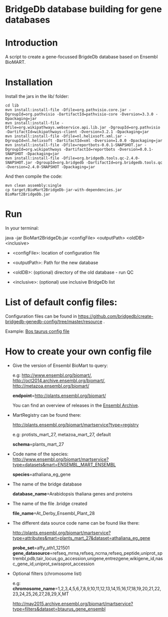 # BridgeDb database building for gene databases

Introduction
============
A script to create a gene-focussed BrigdeDb database based on Ensembl BioMART.

Installation
============

Install the jars in the lib/ folder:

```shell
cd lib
mvn install:install-file -Dfile=org.pathvisio.core.jar -DgroupId=org.pathvisio -DartifactId=pathvisio-core -Dversion=3.3.0 -Dpackaging=jar
mvn install:install-file -Dfile=org.wikipathways.webservice.api.lib.jar -DgroupId=org.pathvisio -DartifactId=wikipathways-client -Dversion=3.2.1 -Dpackaging=jar
mvn install:install-file -Dfile=nl.helixsoft.xml.jar -DgroupId=nl.helixsoft -DartifactId=xml -Dversion=1.0.0 -Dpackaging=jar
mvn install:install-file -Dfile=reportbots-0.0.1-SNAPSHOT.jar -DgroupId=org.wikipathways -DartifactId=reportbots -Dversion=0.0.1-SNAPSHOT -Dpackaging=jar
mvn install:install-file -Dfile=org.bridgedb.tools.qc-2.4.0-SNAPSHOT.jar -DgroupId=org.bridgedb -DartifactId=org.bridgedb.tools.qc -Dversion=2.4.0-SNAPSHOT -Dpackaging=jar
```

And then compile the code:

```shell
mvn clean assembly:single
cp target/BioMart2BridgeDb-jar-with-dependencies.jar BioMart2BridgeDb.jar
``` 

Run
============
In your terminal:

java -jar BioMart2BridgeDb.jar \<configFile\> \<outputPath\> \<oldDB\> \<inclusive\>

- \<configFile\>: location of configuration file

- \<outputPath\>: Path for the new database

- \<oldDB\>: (optional) directory of the old database - run QC

- \<inclusive\>: (optional) use inclusive BridgeDb list

List of default config files:
============

Configuration files can be found in https://github.com/bridgedb/create-bridgedb-genedb-config/tree/master/resource .

Example: [Bos taurus config file](https://raw.githubusercontent.com/bridgedb/create-bridgedb-genedb-config/master/resource/BosTaurus.config)

How to create your own config file
============
* Give the version of Ensembl BioMart to query:

    e.g: http://www.ensembl.org/biomart/, http://oct2014.archive.ensembl.org/biomart/,	http://metazoa.ensembl.org/biomart/

    **endpoint**=http://plants.ensembl.org/biomart/
    
    You can find an overview of releases in the [Ensembl Archive](http://www.ensembl.org/info/website/archives/index.html).

* MartRegistry can be found there:
    
    http://plants.ensembl.org/biomart/martservice?type=registry

    e.g: protists_mart_27, metazoa_mart_27, default

    **schema**=plants_mart_27

* Code name of the species: http://www.ensembl.org/biomart/martservice?type=datasets&mart=ENSEMBL_MART_ENSEMBL

    **species**=athaliana_eg_gene

* The name of the bridge database

    **database_name**=Arabidopsis thaliana genes and proteins

* The name of the file .bridge created

    **file_name**=At_Derby_Ensembl_Plant_28

* The different data source code name can be found like there:

    http://plants.ensembl.org/biomart/martservice?type=attributes&mart=plants_mart_27&dataset=athaliana_eg_gene

    **probe_set**=affy_ath1_121501
    **gene_datasource**=refseq_mrna,refseq_ncrna,refseq_peptide,uniprot_sptrembl,pdb,tair_locus,go_accession,unigene,entrezgene,wikigene_id,nasc_gene_id,uniprot_swissprot_accession

* Optional filters (chromosome list)

    e.g: **chromosome_name**=1,2,3,4,5,6,7,8,9,10,11,12,13,14,15,16,17,18,19,20,21,22,23,24,25,26,27,28,29,X,MT
 
    http://may2015.archive.ensembl.org/biomart/martservice?type=filters&dataset=btaurus_gene_ensembl
